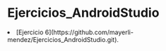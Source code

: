 # Ejercicios_AndroidStudio

<li/>[Ejercicio 6](https://github.com/mayerli-mendez/Ejercicios_AndroidStudio.git).
